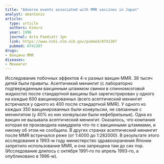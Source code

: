 ```yaml
---
title: "Adverse events associated with MMR vaccines in Japan"
analyst: amantonio
article:
  type: article
  authors: Kimura
  year: 1996
  journal: Acta Paediatr Jpn
  link: https://www.ncbi.nlm.nih.gov/pubmed/8741307
  pubmed: 8741307
drugs:
- Вакцина MMR
diseases:
- Менингит
---
```


Исследование побочных эффектов 4-х разных вакцин MMR. 38 тысяч детей были привиты. Асептичекий менингит (с лабораторно подтвержденным вакцинным штаммом свинки в спинномозговой жидкости) после стандартной вакцины был зарегистрирован у одного на каждые 600 вакцинированных (всего асептический менингит встречался у одного из 400 после стандартной MMR). У одного из каждых 350 вакцинированных были конвульсии, не связанные с менингитом (у 40% из них конвульсии были нефебрильные).
Одна из вакцин не вызывала асептический менингит. Оказалось, что компания которая ее производила намудрила что-то с вакцинными штаммами, и никому об этом не сообщила.
В других странах асептический менингит после MMR встречался реже (от 1:4000 до 1:282000).
В результате этого исследования в 1993-м году министерство здравоохранения Японии запретило использование MMR, и она запрещена там до сих пор. (Исследование длилось с октября 1991-го по апрель 1993-го, а опубликовано в 1996-м).
